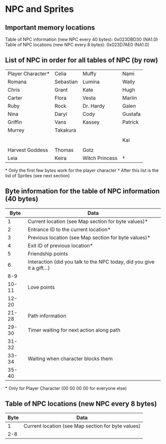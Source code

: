 # NPC and Sprites

## Important memory locations
Table of NPC information (new NPC every 40 bytes): 0x023DBD30 (NA1.0)
Table of NPC locations (new NPC every 8 bytes): 0x023D7AE0 (NA1.0)

## List of NPC in order for all tables of NPC (by row)
|                   	|           	|                	|         	|
|-------------------	|-----------	|----------------	|---------	|
| Player Character* 	| Celia     	| Muffy          	| Nami    	|
| Romana            	| Sebastian 	| Lumina         	| Wally   	|
| Chris             	| Grant     	| Kate           	| Hugh    	|
| Carter            	| Flora     	| Vesta          	| Marlin  	|
| Ruby              	| Rock      	| Dr. Hardy      	| Galen   	|
| Nina              	| Daryl     	| Cody           	| Gustafa 	|
| Griffin           	| Vans      	| Kassey         	| Patrick 	|
| Murrey            	| Takakura  	|                	|         	|
|                   	|           	|                	|         	|
|                   	|           	|                	| Kai     	|
|                   	|           	|                	|         	|
| Harvest Goddess   	| Thomas    	| Gotz           	|         	|
| Leia              	| Keira     	| Witch Princess 	| †       	|

\* Only the first few bytes work for the player character
† After this list is the list of Sprites (see next section)

## Byte information for the table of NPC information (40 bytes)
| Byte  	| Data                                                                 	|
|-------	|----------------------------------------------------------------------	|
| 1     	| Current location (see Map section for byte values)*                  	|
| 2     	| Entrance ID to the current location*                                 	|
| 3     	| Previous location (see Map section for byte values)*                 	|
| 4     	| Exit ID of previous location*                                        	|
| 5     	| Friendship points                                                    	|
| 6        	| Interaction (did you talk to the NPC today, did you give it a gift…) 	|
| 8-9   	|                                                                      	|
| 10-11 	| Love points                                                          	|
| 12-20 	|                                                                      	|
| 21-28 	| Path information                                                     	|
| 29-30 	| Timer waiting for next action along path                             	|
| 31-32 	|                                                                      	|
| 33-34 	| Waiting when character blocks them                                   	|
| 35-40 	|                                                                      	|

\* Only for Player Character (00 00 00 00 for everyone else)

## Table of NPC locations (new NPC every 8 bytes)
| Byte 	| Data                                               	|
|------	|----------------------------------------------------	|
| 1    	| Current location (see Map section for byte values) 	|
| 2-8  	|                                                    	|

